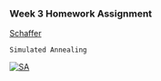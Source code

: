 ### Week 3 Homework Assignment

[Schaffer](https://github.com/sneha1302/fss16sas/blob/development/code/4/sa.py)

`Simulated Annealing`

[![SA](https://github.com/sneha1302/fss16sas/blob/development/code/4/Screenshot/schaffer.png)](#Simulated_Annealing)
